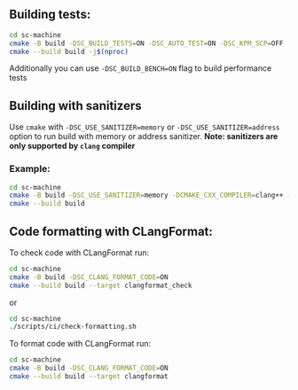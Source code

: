 ## Building tests:
```sh
cd sc-machine
cmake -B build -DSC_BUILD_TESTS=ON -DSC_AUTO_TEST=ON -DSC_KPM_SCP=OFF
cmake --build build -j$(nproc)
```

Additionally you can use `-DSC_BUILD_BENCH=ON` flag to build performance tests


## Building with sanitizers
Use `cmake` with `-DSC_USE_SANITIZER=memory` or `-DSC_USE_SANITIZER=address` option to run build with memory or address sanitizer. 
**Note: sanitizers are only supported by `clang` compiler** 
### Example:
```sh
cd sc-machine
cmake -B build -DSC_USE_SANITIZER=memory -DCMAKE_CXX_COMPILER=clang++ -DCMAKE_C_COMPILER=clang
cmake --build build
```
## Code formatting with CLangFormat:

To check code with CLangFormat run:
```sh
cd sc-machine
cmake -B build -DSC_CLANG_FORMAT_CODE=ON
cmake --build build --target clangformat_check
```

or
```sh
cd sc-machine
./scripts/ci/check-formatting.sh
```

To format code with CLangFormat run:
```sh
cd sc-machine
cmake -B build -DSC_CLANG_FORMAT_CODE=ON
cmake --build build --target clangformat
```
